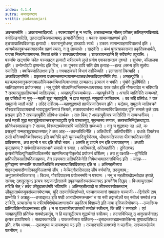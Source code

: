 ```yaml
---
index: 4.1.4
sutra: अजाद्यतष्टाप्‌
vritti: padamanjari
---
```


 अदन्ताच्चेति । अकारान्तादित्यर्थः । स्वरूपग्रहणं तु न भवति; अच्छब्दान्तात् नीतत् परीतत् कलिङ्गगदित्यादेः स्त्रीलिङ्गादिति, ठ्तदाद्याचिख्यासायाम्ऽ इत्यादेर्निर्देशात् । पकारः सामान्यग्रहणार्थ इति । ठ्ङ्याप्प्रातिपदिकात्ऽ इत्यादौ । पकारानुरोधस्तु टाब्डापोः स्वर्थः । टकारः सामान्यग्रहणाविघातार्थ इति । अन्यथैकानुबन्धकत्वादस्यैव ग्रहणं स्यात्, न तु डाप्चापोः । खट्वेति । कथं पुनरत्राकारान्ता प्रकृतिरवधार्यते, यावता नित्यमेवायमाबन्तः स्त्रियां वर्तते ? शास्त्रात्प्रयोगाच्च । शाकटायनदर्शने हि सर्वेषामेव व्युत्पत्तिः । पञ्चभिः खट्वाभिः क्रीतः पञ्चखट्व इत्यादौ स्त्रीप्रत्यये लुप्ते प्रयोग एवाकारान्तत्वं दृश्यते । शुभंयाः, कीलालपा इति । ठन्येभ्योऽपि दृश्यन्तेऽ इति विच् । कः पुनरत्र टापि सति दोष इत्याह---हल्ड।लब्भ्य इति सुलोपः स्यादिति । क्वचिज्जातिलक्षण इति । गणपाठावसरे विभागं दर्शयिष्यति । हलन्तानां त्वित्यादि । अजादिग्रहणमिति । प्रकृतस्य प्रथमान्तस्यान्वयासम्भवातदर्थमजादिग्रहणमिति शेषः । अमहत्पूर्वेति । महच्छब्दस्यानुकरणत्वाल्लौकिकार्थाभिधायित्वाभावात् ठान्महतःऽ इत्यात्वं न भवति । पुंयोगे तुङीषैवेति । जातिग्रहणस्य प्रयोजनमाह । ननु पुंयोगे सोऽयमित्यभिसम्बन्धात्परशब्दः परत्र वर्तत इति गौणत्वादेव न भविष्यति ? तस्मात्सुखप्रतिपत्यर्थं जातिग्रहणम् । अमहत्पूर्वेत्यस्याथेमाह---महत्पूर्वस्वेति । अत्रापि जातिरिति सम्बध्यते, इह प्रतिषेधो मा भूत्---महती शूद्रा महाशूद्रेति, न ह्यत्र महत्पूर्वः समुदायो जातिवचनः । क्व तर्हि प्रतिषेधः ? यत्र समुदायो जातौ वर्तते । तदिदं दर्शितम्---महाशूद्रशब्दो ह्याभीरजातिवचन इति । यद्येवम्, समुदाये जातिवचने गौरखरादिवदवयवार्था भावाद्व्युत्पत्तिमात्रं क्रियते, तत्रावयवार्थस्य स्त्रीत्वस्याविवक्षितत्वात् पुंसि समासे कृते टापः प्रसङ्ग इति ? तत्रामहत्पूर्वेति प्रतिषेधः सार्थकः । ततः किम् ? अमहत्पूर्वेत्यत्र जातिरिति न सम्बन्धनीयम् । कथं महती शूद्रा महाशूद्रेत्यत्रान्तरङ्गत्वाट्टापि कृते पश्चात्सुप्, सुबन्तस्य समासः, ततश्चाभिनिर्वृतत्वाट्टापः प्रतिषेधस्याप्रसङ्गः ? सत्यम्, विस्पष्टार्थमेवात्रापि जातिरिति सम्बध्यते । ननु च शूद्रशब्दः पठ।ल्ते, कः प्रसङ्गो यन्महाशूद्रशब्दात्स्यात् ? अत आह---तदन्तविधिर्नेति । अतिधीवरी, अतिपीवरीति । दधातेः पिबतेश्च ठातो मनिन्क्वनिब्वनिपश्चऽ इति क्वनिपि कृते घुमास्थादिसूत्रेणेत्वम्, धीवानमतिक्रान्ता पीवानमतिक्रान्तेति प्रादिसमासः, अत्र ठ्वनो र चऽ इति ङीब्रौ भवतः । असति तु ज्ञापने वन इति प्रत्ययग्रहणम् । अथापि कृद्ग्रहणम् ? सर्वथातिक्रान्तप्रधाने समासे न स्यात् । अतिभवती, अतिमहतीति । ठुगितश्चऽ इत्यत्रोगिदित्युगित्प्रातिपदिकस्यैवं ग्रहणमित्यङ्गीकृत्येदं प्रयोजनं दर्शितम् । तत्र तु वक्ष्यति---ठुगिदिति प्रातिपदिकाप्रातिपदिकग्रहणम्, तेन ग्रहणवता प्रातिपदिकेनेति निषेधाभावातदन्तविधिःऽ इति । यदाह---ठुगिद्यस्य सम्भवति यथाकथ्चिदिति तदन्तात्प्रातिपदिंकात्ऽ इति च ॥ अतिमहतीत्यत्र शतृवद्भावादौणादिकादुगिल्लक्षणो ङीप् । केचिद्गौरादिपाठाद् ङीषं वर्णयन्ति, तदयुक्तम् ; अनुपसर्जनाधिकारात् । किञ्च, गौरादिपाठस्य प्रयोजनमपि न पश्यामः । ननु च महतीशब्दोऽन्तोदात इष्यते, सत्यम्; ठ्शतुरनुमःऽ इत्यत्र नद्यजाद्यौदातत्वे ठ्बृहन्महतोरुपसंख्यानम्ऽ इत्यनेनैव सिद्धम् । विभवत्युदातार्थं तदिति चेत् ? तदेव ङीबुदातार्थमपि भविष्यति । अतिमहतीत्यादौ च ङीषभावस्योक्तत्वान् ङीबुदातार्थमप्युपसंख्यानमेष्टव्यम्, युदि तदन्तविधिर्ज्ञाप्यते, पञ्चानामजानां समाहारः पञ्चाजी---द्विगोरपि टाप् प्राप्नोति ? अत्राहुः---ठजाद्यतःऽ इति षष्ठी अजादीनामजन्तानां च या स्त्री तद्वाच्येऽर्थे यत् स्त्रीत्वं समवेतं तत्र टाबिति, प्रत्यासत्या च स्त्रीत्वविशेषोपलक्षणानामेव प्रकृतित्वं विज्ञायते इति मत्वा वृत्तिकारेणोक्तम्---ठजादिभ्यः प्रातिपदिकेभ्योऽदन्ताच्चऽ इति । न च पञ्चाजीत्यत्राजार्थे समवेतं स्त्रीत्वम्, किं तर्हि ? समाहारे । एवं चामहत्पूर्वेति प्रतिषेधः शक्योऽकर्तुम्, न हि महाशूद्रीत्यत्र शूद्रार्थगतं स्त्रीत्वम् । तदन्तविधिस्तु ठ् अनुपसर्जनात्ऽ इत्यत्र ज्ञापयिष्यते । सत्प्राक्काण्डेति । पाककर्णेत्यत्र वार्तिकम्---ठ्सदच्काण्डप्रान्तशतैकेभ्यः पुष्पात्प्रतिषेधःऽ इति, तत्रैव भाष्यम्---ठ्प्राक्पुष्पा च प्रत्यक्पुष्पा चऽ इति । तस्मादत्रापि प्राक्शब्दो न पठनीयः, सदच्काण्डेत्येव पठनीयम् ॥